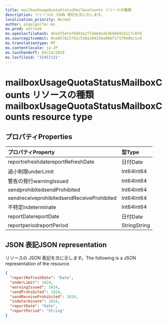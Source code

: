 ```yaml
---
title: mailboxUsageQuotaStatusMailboxCounts リソースの種類
description: リソースの JSON 表記を次に示します。
localization_priority: Normal
author: angelgolfer-ms
ms.prod: outlook
ms.openlocfilehash: 45e4754fef0dd3a2f7a669e3b3b96692d117c8f0
ms.sourcegitcommit: 0ce657622f42c510a104156a96bf1f1f040bc1cd
ms.translationtype: MT
ms.contentlocale: ja-JP
ms.lasthandoff: 04/24/2019
ms.locfileid: "32457131"
---
```

# <a name="mailboxusagequotastatusmailboxcounts-resource-type"></a><span data-ttu-id="515dd-103">mailboxUsageQuotaStatusMailboxCounts リソースの種類</span><span class="sxs-lookup"><span data-stu-id="515dd-103">mailboxUsageQuotaStatusMailboxCounts resource type</span></span>

## <a name="properties"></a><span data-ttu-id="515dd-104">プロパティ</span><span class="sxs-lookup"><span data-stu-id="515dd-104">Properties</span></span>

| <span data-ttu-id="515dd-105">プロパティ</span><span class="sxs-lookup"><span data-stu-id="515dd-105">Property</span></span>              | <span data-ttu-id="515dd-106">型</span><span class="sxs-lookup"><span data-stu-id="515dd-106">Type</span></span>   |
| :-------------------- | :----- |
| <span data-ttu-id="515dd-107">reportrefreshdate</span><span class="sxs-lookup"><span data-stu-id="515dd-107">reportRefreshDate</span></span>     | <span data-ttu-id="515dd-108">日付</span><span class="sxs-lookup"><span data-stu-id="515dd-108">Date</span></span>   |
| <span data-ttu-id="515dd-109">過小制限</span><span class="sxs-lookup"><span data-stu-id="515dd-109">underLimit</span></span>            | <span data-ttu-id="515dd-110">Int64</span><span class="sxs-lookup"><span data-stu-id="515dd-110">Int64</span></span>  |
| <span data-ttu-id="515dd-111">警告の発行</span><span class="sxs-lookup"><span data-stu-id="515dd-111">warningIssued</span></span>         | <span data-ttu-id="515dd-112">Int64</span><span class="sxs-lookup"><span data-stu-id="515dd-112">Int64</span></span>  |
| <span data-ttu-id="515dd-113">sendprohibited</span><span class="sxs-lookup"><span data-stu-id="515dd-113">sendProhibited</span></span>        | <span data-ttu-id="515dd-114">Int64</span><span class="sxs-lookup"><span data-stu-id="515dd-114">Int64</span></span>  |
| <span data-ttu-id="515dd-115">sendreceiveprohibited</span><span class="sxs-lookup"><span data-stu-id="515dd-115">sendReceiveProhibited</span></span> | <span data-ttu-id="515dd-116">Int64</span><span class="sxs-lookup"><span data-stu-id="515dd-116">Int64</span></span>  |
| <span data-ttu-id="515dd-117">不特定</span><span class="sxs-lookup"><span data-stu-id="515dd-117">indeterminate</span></span>         | <span data-ttu-id="515dd-118">Int64</span><span class="sxs-lookup"><span data-stu-id="515dd-118">Int64</span></span>  |
| <span data-ttu-id="515dd-119">reportDate</span><span class="sxs-lookup"><span data-stu-id="515dd-119">reportDate</span></span>            | <span data-ttu-id="515dd-120">日付</span><span class="sxs-lookup"><span data-stu-id="515dd-120">Date</span></span>   |
| <span data-ttu-id="515dd-121">reportperiod</span><span class="sxs-lookup"><span data-stu-id="515dd-121">reportPeriod</span></span>          | <span data-ttu-id="515dd-122">String</span><span class="sxs-lookup"><span data-stu-id="515dd-122">String</span></span> |

## <a name="json-representation"></a><span data-ttu-id="515dd-123">JSON 表記</span><span class="sxs-lookup"><span data-stu-id="515dd-123">JSON representation</span></span>

<span data-ttu-id="515dd-124">リソースの JSON 表記を次に示します。</span><span class="sxs-lookup"><span data-stu-id="515dd-124">The following is a JSON representation of the resource.</span></span>

<!-- {
  "blockType": "resource",
  "@odata.type": "microsoft.graph.mailboxUsageQuotaStatusMailboxCounts"
} -->

```json
{
  "reportRefreshDate": "Date", 
  "underLimit": 1024, 
  "warningIssued": 1024, 
  "sendProhibited": 1024, 
  "sendReceiveProhibited": 1024, 
  "indeterminate": 1024, 
  "reportDate": "Date", 
  "reportPeriod": "String"
}
```
